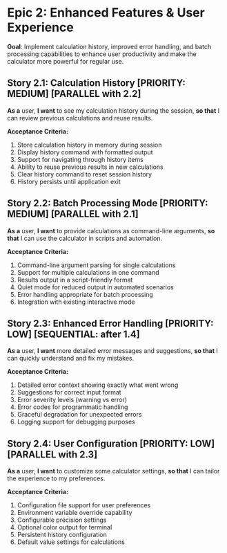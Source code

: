 # Epic 2: Enhanced Features & User Experience

**Goal**: Implement calculation history, improved error handling, and batch processing capabilities to enhance user productivity and make the calculator more powerful for regular use.

## Story 2.1: Calculation History [PRIORITY: MEDIUM] [PARALLEL with 2.2]
**As a** user,
**I want** to see my calculation history during the session,
**so that** I can review previous calculations and reuse results.

**Acceptance Criteria:**
1. Store calculation history in memory during session
2. Display history command with formatted output
3. Support for navigating through history items
4. Ability to reuse previous results in new calculations
5. Clear history command to reset session history
6. History persists until application exit

## Story 2.2: Batch Processing Mode [PRIORITY: MEDIUM] [PARALLEL with 2.1]
**As a** user,
**I want** to provide calculations as command-line arguments,
**so that** I can use the calculator in scripts and automation.

**Acceptance Criteria:**
1. Command-line argument parsing for single calculations
2. Support for multiple calculations in one command
3. Results output in a script-friendly format
4. Quiet mode for reduced output in automated scenarios
5. Error handling appropriate for batch processing
6. Integration with existing interactive mode

## Story 2.3: Enhanced Error Handling [PRIORITY: LOW] [SEQUENTIAL: after 1.4]
**As a** user,
**I want** more detailed error messages and suggestions,
**so that** I can quickly understand and fix my mistakes.

**Acceptance Criteria:**
1. Detailed error context showing exactly what went wrong
2. Suggestions for correct input format
3. Error severity levels (warning vs error)
4. Error codes for programmatic handling
5. Graceful degradation for unexpected errors
6. Logging support for debugging purposes

## Story 2.4: User Configuration [PRIORITY: LOW] [PARALLEL with 2.3]
**As a** user,
**I want** to customize some calculator settings,
**so that** I can tailor the experience to my preferences.

**Acceptance Criteria:**
1. Configuration file support for user preferences
2. Environment variable override capability
3. Configurable precision settings
4. Optional color output for terminal
5. Persistent history configuration
6. Default value settings for calculations